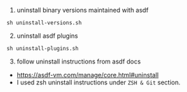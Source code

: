 1. uninstall binary versions maintained with asdf

```
sh uninstall-versions.sh
```

2. uninstall asdf plugins

```
sh uninstall-plugins.sh
```

3. follow uninstall instructions from asdf docs

- https://asdf-vm.com/manage/core.html#uninstall
- I used zsh uninstall instructions under `ZSH & Git` section.

